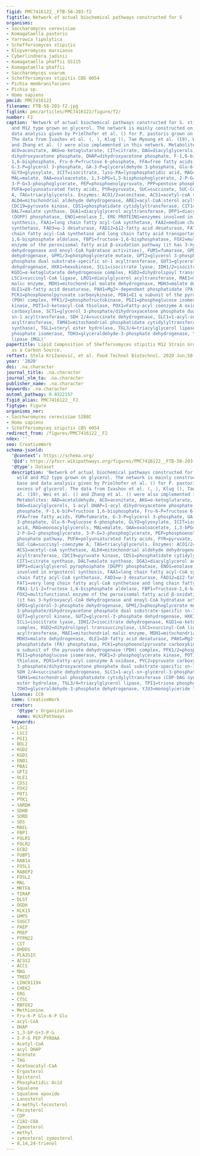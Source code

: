 ```yaml
---
figid: PMC7416122__FTB-58-203-f2
figtitle: Network of actual biochemical pathways constructed for S
organisms:
- Saccharomyces cerevisiae
- Komagataella pastoris
- Yarrowia lipolytica
- Scheffersomyces stipitis
- Kluyveromyces marxianus
- Cyberlindnera jadinii
- Komagataella phaffii GS115
- Komagataella phaffii
- Saccharomyces uvarum
- Scheffersomyces stipitis CBS 6054
- Pichia membranifaciens
- Pichia sp.
- Homo sapiens
pmcid: PMC7416122
filename: FTB-58-203-f2.jpg
figlink: pmc/articles/PMC7416122/figure/f2/
number: F2
caption: 'Network of actual biochemical pathways constructed for S. stipitis wild
  and M12 type grown on glycerol. The network is mainly constructed on the base and
  data analysis given by Prielhofer et al. () for P. pastoris grown on excess of glycerol.
  The data from Ivashov et al. (, ), Klug (), Tae Myoung et al. (19), Wei et al. ()
  and Zhang et al. () were also implemented in this network. Metabolites: AAD=acetaldehyde,
  ACO=aconitate, AKG=α-ketoglutarate, CIT=citrate, DAG=diacylglycerols, 1-acyl DHAP=1-acyl
  dihydroxyacetone phosphate, DHAP=dihydroxyacetone phosphate, F-1,6-biP=fructose
  1,6-bisphosphate, Fru-6-P=fructose 6-phosphate, FFA=free fatty acids, FUM=fumarate,
  G-3-P=glycerol 3-phosphate, GA-3-P=glyceraldehyde 3-phosphate, Glu-6-P=glucose 6-phosphate,
  GLYO=glyoxylate, ICIT=isocitrate, lyso-PA=lysophosphatidic acid, MAG=monoacylglycerols,
  MAL=malate, OAA=oxaloacetate, 1,3-bPG=1,3-bisphosphoglycerate, 2-P-G=2-phosphoglycerate,
  3-P-G=3-phosphoglycerate, PEP=phosphoenolpyruvate, PPP=pentose phosphate pathway,
  PUFA=polyunsaturated fatty acids, PYR=pyruvate, SUC=succinate, SUC-CoA=succinyl-coenzyme
  A, TAG=triacylglycerols. Enzymes: ACO1/2=aconitase, ACS1=acetyl-coA synthetase,
  ALD4=mitochondrial aldehyde dehydrogenase, ARE2=acyl-CoA:sterol acyltransferase,
  CDC19=pyruvate kinase, CDS1=phosphatidate cytidylyltransferase, CIT1=citrate synthase,
  DAL7=malate synthase, DGA1=diacylglycerol acyltransferase, DPP1=diacylglycerol pyrophosphate
  (DGPP) phosphatase, ENO1=enolase I, ERG PROTEINS=enzymes involved in ergosterol
  synthesis, FAA1=long chain fatty acyl-CoA synthetase, FAA2=medium chain fatty acyl-CoA
  synthetase, FAD3=ω-3 desaturase, FAD12=Δ12-fatty acid desaturase, FAT1=very long
  chain fatty acyl-CoA synthetase and long chain fatty acid transportase, FBA1-1/1-2=fructose
  1,6-bisphosphate aldolase, FBP1=fructose-1,6-bisphosphatase, FOX2=multifunctional
  enzyme of the peroxisomal fatty acid β-oxidation pathway (it has 3-hydroxyacyl-CoA
  dehydrogenase and enoyl-CoA hydratase activities), FUM1=fumarase, GPD1=glycerol-3-phosphate
  dehydrogenase, GPM1/3=phosphoglycerate mutase, GPT2=glycerol 3-phosphate/dihydroxyacetone
  phosphate dual substrate-specific sn-1 acyltransferase, GUT1=glycerol kinase, GUT2=glycerol-3-phosphate
  dehydrogenase, HXK1=hexokinase, ICL1=isocitrate lyase, IDH1/2=isocitrate dehydrogenase,
  KGD1=α-ketoglutarate dehydrogenase complex, KGD2=dihydrolipoyl transsuccinylase,
  LSC1=succinyl-CoA ligase, LRO1=diacylglycerol acyltransferase, MAE1=mitochondrial
  malic enzyme, MDH1=mitochondrial malate dehydrogenase, MDH3=malate dehydrogenase,
  OLE1=Δ9-fatty acid desaturase, PAH1=Mg2+-dependent phosphatidate (PA) phosphatase,
  PCK1=phosphoenolpyruvate carboxykinase, PDA1=E1 α subunit of the pyruvate dehydrogenase
  (PDH) complex, PFK1/2=phosphofructokinase, PGI1=phosphoglucose isomerase, PGK1=3-phosphoglycerate
  kinase, POT1=3-ketoacyl-CoA thiolase, POX1=Fatty-acyl coenzyme A oxidase, PYC2=pyruvate
  carboxylase, SCT1=glycerol 3-phosphate/dihydroxyacetone phosphate dual substrate-specific
  sn-1 acyltransferase, SDH 2/4=succinate dehydrogenase, SLC1=1-acyl-sn-glycerol-3-phosphate
  acyltransferase, TAM41=mitochondrial phosphatidate cytidylyltransferase (CDP-DAG
  synthase), TGL1=steryl ester hydrolase, TGL3/4=triacylglycerol lipase, TPI1=triose
  phosphate isomerase, TDH3=glyceraldehyde-3-phosphate dehydrogenase, YJU3=monoglyceride
  lipase (MGL)'
papertitle: Lipid Composition of Sheffersomyces stipitis M12 Strain Grown on Glycerol
  as a Carbon Source.
reftext: Stela Križanović, et al. Food Technol Biotechnol. 2020 Jun;58(2):203-213.
year: '2020'
doi: .na.character
journal_title: .na.character
journal_nlm_ta: .na.character
publisher_name: .na.character
keywords: .na.character
automl_pathway: 0.9322157
figid_alias: PMC7416122__F2
figtype: Figure
organisms_ner:
- Saccharomyces cerevisiae S288C
- Homo sapiens
- Scheffersomyces stipitis CBS 6054
redirect_from: /figures/PMC7416122__F2
ndex: ''
seo: CreativeWork
schema-jsonld:
  '@context': https://schema.org/
  '@id': https://pfocr.wikipathways.org/figures/PMC7416122__FTB-58-203-f2.html
  '@type': Dataset
  description: 'Network of actual biochemical pathways constructed for S. stipitis
    wild and M12 type grown on glycerol. The network is mainly constructed on the
    base and data analysis given by Prielhofer et al. () for P. pastoris grown on
    excess of glycerol. The data from Ivashov et al. (, ), Klug (), Tae Myoung et
    al. (19), Wei et al. () and Zhang et al. () were also implemented in this network.
    Metabolites: AAD=acetaldehyde, ACO=aconitate, AKG=α-ketoglutarate, CIT=citrate,
    DAG=diacylglycerols, 1-acyl DHAP=1-acyl dihydroxyacetone phosphate, DHAP=dihydroxyacetone
    phosphate, F-1,6-biP=fructose 1,6-bisphosphate, Fru-6-P=fructose 6-phosphate,
    FFA=free fatty acids, FUM=fumarate, G-3-P=glycerol 3-phosphate, GA-3-P=glyceraldehyde
    3-phosphate, Glu-6-P=glucose 6-phosphate, GLYO=glyoxylate, ICIT=isocitrate, lyso-PA=lysophosphatidic
    acid, MAG=monoacylglycerols, MAL=malate, OAA=oxaloacetate, 1,3-bPG=1,3-bisphosphoglycerate,
    2-P-G=2-phosphoglycerate, 3-P-G=3-phosphoglycerate, PEP=phosphoenolpyruvate, PPP=pentose
    phosphate pathway, PUFA=polyunsaturated fatty acids, PYR=pyruvate, SUC=succinate,
    SUC-CoA=succinyl-coenzyme A, TAG=triacylglycerols. Enzymes: ACO1/2=aconitase,
    ACS1=acetyl-coA synthetase, ALD4=mitochondrial aldehyde dehydrogenase, ARE2=acyl-CoA:sterol
    acyltransferase, CDC19=pyruvate kinase, CDS1=phosphatidate cytidylyltransferase,
    CIT1=citrate synthase, DAL7=malate synthase, DGA1=diacylglycerol acyltransferase,
    DPP1=diacylglycerol pyrophosphate (DGPP) phosphatase, ENO1=enolase I, ERG PROTEINS=enzymes
    involved in ergosterol synthesis, FAA1=long chain fatty acyl-CoA synthetase, FAA2=medium
    chain fatty acyl-CoA synthetase, FAD3=ω-3 desaturase, FAD12=Δ12-fatty acid desaturase,
    FAT1=very long chain fatty acyl-CoA synthetase and long chain fatty acid transportase,
    FBA1-1/1-2=fructose 1,6-bisphosphate aldolase, FBP1=fructose-1,6-bisphosphatase,
    FOX2=multifunctional enzyme of the peroxisomal fatty acid β-oxidation pathway
    (it has 3-hydroxyacyl-CoA dehydrogenase and enoyl-CoA hydratase activities), FUM1=fumarase,
    GPD1=glycerol-3-phosphate dehydrogenase, GPM1/3=phosphoglycerate mutase, GPT2=glycerol
    3-phosphate/dihydroxyacetone phosphate dual substrate-specific sn-1 acyltransferase,
    GUT1=glycerol kinase, GUT2=glycerol-3-phosphate dehydrogenase, HXK1=hexokinase,
    ICL1=isocitrate lyase, IDH1/2=isocitrate dehydrogenase, KGD1=α-ketoglutarate dehydrogenase
    complex, KGD2=dihydrolipoyl transsuccinylase, LSC1=succinyl-CoA ligase, LRO1=diacylglycerol
    acyltransferase, MAE1=mitochondrial malic enzyme, MDH1=mitochondrial malate dehydrogenase,
    MDH3=malate dehydrogenase, OLE1=Δ9-fatty acid desaturase, PAH1=Mg2+-dependent
    phosphatidate (PA) phosphatase, PCK1=phosphoenolpyruvate carboxykinase, PDA1=E1
    α subunit of the pyruvate dehydrogenase (PDH) complex, PFK1/2=phosphofructokinase,
    PGI1=phosphoglucose isomerase, PGK1=3-phosphoglycerate kinase, POT1=3-ketoacyl-CoA
    thiolase, POX1=Fatty-acyl coenzyme A oxidase, PYC2=pyruvate carboxylase, SCT1=glycerol
    3-phosphate/dihydroxyacetone phosphate dual substrate-specific sn-1 acyltransferase,
    SDH 2/4=succinate dehydrogenase, SLC1=1-acyl-sn-glycerol-3-phosphate acyltransferase,
    TAM41=mitochondrial phosphatidate cytidylyltransferase (CDP-DAG synthase), TGL1=steryl
    ester hydrolase, TGL3/4=triacylglycerol lipase, TPI1=triose phosphate isomerase,
    TDH3=glyceraldehyde-3-phosphate dehydrogenase, YJU3=monoglyceride lipase (MGL)'
  license: CC0
  name: CreativeWork
  creator:
    '@type': Organization
    name: WikiPathways
  keywords:
  - LSC1
  - LSC2
  - PGI1
  - BOL2
  - KGD2
  - KGD1
  - ENO1
  - PBA1
  - GPT2
  - OLE1
  - CDS1
  - FOX2
  - POT1
  - PTK1
  - SARDH
  - SDHB
  - SORD
  - SDS
  - MAEL
  - FBP1
  - FOLR1
  - FOLR2
  - ECB2
  - FUBP1
  - RAB14
  - FOSL1
  - RABEP2
  - FOSL2
  - MAL
  - MRTFA
  - TIRAP
  - DLST
  - OGDH
  - KLK15
  - GMPS
  - SUGCT
  - PAEP
  - PREP
  - PTPN22
  - CIT
  - DHDDS
  - PLA2G15
  - ACSS2
  - ACCS
  - MAG
  - TMED7
  - LINC01194
  - CHEK2
  - ERG
  - CTSC
  - RBFOX2
  - Methionine
  - Fru-6-P Glu-6-P Glu
  - acyl-CoA
  - DHAP
  - 1,3-bP-G+3-P-G
  - 2-P-G PEP PYROAA
  - Acetyl-CoA
  - acyl DHAP
  - Acetate
  - TAG
  - Acetoacatyl-CaA
  - Ergasterol
  - Episterol
  - Phosphatidic Acid
  - Squalene
  - Squalene epoxide
  - Lanosterol
  - 4-methyl-fecosterol
  - Fecosterol
  - CDP
  - C182-COA
  - Zymosterol
  - methyl
  - zymosterol zymosterol
  - 8,14,24-trienol
---
```

